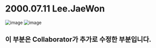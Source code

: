 # 2000.07.11 Lee.JaeWon
![image](https://github.com/Yited/colabo/assets/144079863/41757668-9f35-4a25-a589-bf24b4b759fb)
![image](https://github.com/Yited/colabo/assets/144079863/12a4f80e-dcf6-4984-938e-5dcfdb843948)

## 이 부분은 Collaborator가 추가로 수정한 부분입니다.